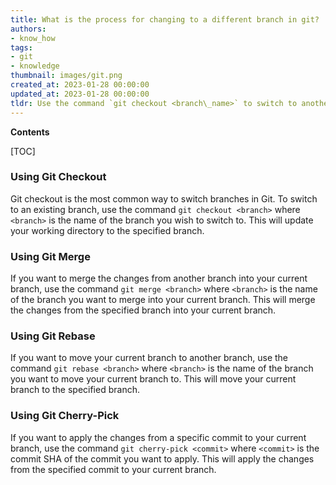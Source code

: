 ```yaml
---
title: What is the process for changing to a different branch in git?
authors:
- know_how
tags:
- git
- knowledge
thumbnail: images/git.png
created_at: 2023-01-28 00:00:00
updated_at: 2023-01-28 00:00:00
tldr: Use the command `git checkout <branch\_name>` to switch to another branch in git.
---
```


**Contents**

[TOC]

### Using Git Checkout

Git checkout is the most common way to switch branches in Git. To switch to an existing branch, use the command `git checkout <branch>` where `<branch>` is the name of the branch you wish to switch to. This will update your working directory to the specified branch.

### Using Git Merge

If you want to merge the changes from another branch into your current branch, use the command `git merge <branch>` where `<branch>` is the name of the branch you want to merge into your current branch. This will merge the changes from the specified branch into your current branch.

### Using Git Rebase

If you want to move your current branch to another branch, use the command `git rebase <branch>` where `<branch>` is the name of the branch you want to move your current branch to. This will move your current branch to the specified branch.

### Using Git Cherry-Pick

If you want to apply the changes from a specific commit to your current branch, use the command `git cherry-pick <commit>` where `<commit>` is the commit SHA of the commit you want to apply. This will apply the changes from the specified commit to your current branch.
